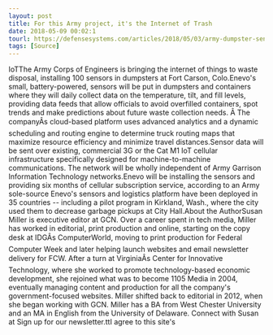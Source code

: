 ```yaml
---
layout: post
title: For this Army project, it's the Internet of Trash
date: 2018-05-09 00:02:1
tourl: https://defensesystems.com/articles/2018/05/03/army-dumpster-sensors.aspx
tags: [Source]
---
```

IoTThe Army Corps of Engineers is bringing the internet of things to waste disposal, installing 100 sensors in dumpsters at Fort Carson, Colo.Enevo's small, battery-powered, sensors will be put in dumpsters and containers where they will daily collect data on the temperature, tilt, and fill levels, providing data feeds that allow officials to avoid overfilled containers, spot trends and make predictions about future waste collection needs. Â The companyÂs cloud-based platform uses advanced analytics and a dynamic scheduling and routing engine to determine truck routing maps that maximize resource efficiency and minimize travel distances.Sensor data will be sent over existing, commercial 3G or the Cat M1 IoT cellular infrastructure specifically designed for machine-to-machine communications. The network will be wholly independent of Army Garrison Information Technology networks.Enevo will be installing the sensors and providing six months of cellular subscription service, according to an Army sole-source Enevo's sensors and logistics platform have been deployed in 35 countries -- including a pilot program in Kirkland, Wash., where the city used them to decrease garbage pickups at City Hall.About the AuthorSusan Miller is executive editor at GCN. Over a career spent in tech media, Miller has worked in editorial, print production and online, starting on the copy desk at IDGÂs ComputerWorld, moving to print production for Federal Computer Week and later helping launch websites and email newsletter delivery for FCW. After a turn at VirginiaÂs Center for Innovative Technology, where she worked to promote technology-based economic development, she rejoined what was to become 1105 Media in 2004, eventually managing content and production for all the company's government-focused websites. Miller shifted back to editorial in 2012, when she began working with GCN. Miller has a BA from West Chester University and an MA in English from the University of Delaware. Connect with Susan at Sign up for our newsletter.ttI agree to this site's 